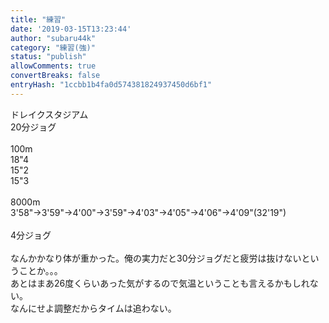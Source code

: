 ```yaml
---
title: "練習"
date: '2019-03-15T13:23:44'
author: "subaru44k"
category: "練習(強)"
status: "publish"
allowComments: true
convertBreaks: false
entryHash: "1ccbb1b4fa0d574381824937450d6bf1"
---
```

ドレイクスタジアム<br>
20分ジョグ<br>
<br>
100m<br>
18"4<br>
15"2<br>
15"3<br>
<br>
8000m<br>
3'58"→3'59"→4'00"→3'59"→4'03"→4'05"→4'06"→4'09"(32'19")<br>
<br>
4分ジョグ<br>
<br>
なんかかなり体が重かった。俺の実力だと30分ジョグだと疲労は抜けないということか。。。<br>
あとはまあ26度くらいあった気がするので気温ということも言えるかもしれない。<br>
なんにせよ調整だからタイムは追わない。
